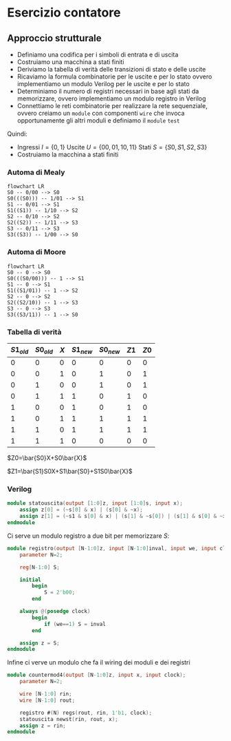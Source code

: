 # Esercizio contatore

## Approccio strutturale

- Definiamo una codifica per i simboli di entrata e di uscita
- Costruiamo una macchina a stati finiti
- Deriviamo la tabella di verità delle transizioni di stato e delle uscite
- Ricaviamo la formula combinatorie per le uscite e per lo stato ovvero implementiamo un modulo Verilog per le uscite e per lo stato
- Determiniamo il numero di registri necessari in base agli stati da memorizzare, ovvero implementiamo un modulo registro in Verilog
- Connettiamo le reti combinatorie per realizzare la rete sequenziale, ovvero creiamo un `module` con componenti `wire` che invoca opportunamente gli altri moduli e definiamo il `module` `test`

Quindi:
- Ingressi $I=\{0,1\}$ Uscite $U=\{00,01,10,11\}$ Stati $S=\{S0,S1,S2,S3\}$
- Costruiamo la macchina a stati finiti

### Automa di Mealy

```mermaid
flowchart LR
S0 -- 0/00 --> S0
S0(((S0))) -- 1/01 --> S1
S1 -- 0/01 --> S1
S1((S1)) -- 1/10 --> S2
S2 -- 0/10 --> S2
S2((S2)) -- 1/11 --> S3
S3 -- 0/11 --> S3
S3((S3)) -- 1/00 --> S0
```

### Automa di Moore

```mermaid
flowchart LR
S0 -- 0 --> S0
S0(((S0/00))) -- 1 --> S1
S1 -- 0 --> S1
S1((S1/01)) -- 1 --> S2
S2 -- 0 --> S2
S2((S2/10)) -- 1 --> S3
S3 -- 0 --> S3
S3((S3/11)) -- 1 --> S0
```

### Tabella di verità

| $S1_{old}$ | $S0_{old}$ | $X$ | $S1_{new}$ | $S0_{new}$ | $Z1$ | $Z0$ | 
| ---------- | ---------- | --- | ---------- | ---------- | ---- | ---- |
| 0          | 0          | 0   | 0          | 0          | 0    | 0    |
| 0          | 0          | 1   | 0          | 1          | 0    | 1    |
| 0          | 1          | 0   | 0          | 1          | 0    | 1    |
| 0          | 1          | 1   | 1          | 0          | 1    | 0    |
| 1          | 0          | 0   | 1          | 0          | 1    | 0    |
| 1          | 0          | 1   | 1          | 1          | 1    | 1    |
| 1          | 1          | 0   | 1          | 1          | 1    | 1    |
| 1          | 1          | 1   | 0          | 0          | 0    | 0    |

$Z0=\bar{S0}X+S0\bar{X}$

$Z1=\bar{S1}S0X+S1\bar{S0}+S1S0\bar{X}$

### Verilog

```Verilog
module statouscita(output [1:0]z, input [1:0]s, input x);
    assign z[0] = (~s[0] & x) | (s[0] & ~x);
    assign z[1] = (~s1 & s[0] & x) | (s[1] & ~s[0]) | (s[1] & s[0] & ~x)
endmodule
```

Ci serve un modulo registro a due bit per memorizzare $S$:

```Verilog
module registro(output [N-1:0]z, input [N-1:0]inval, input we, input clock);
    parameter N=2;

    reg[N-1:0] S;

    initial
        begin
            S = 2'b00;
        end

    always @(posedge clock)
        begin
            if (we==1) S = inval
        end

    assign z = S;
endmodule
```

Infine ci verve un modulo che fa il wiring dei moduli e dei registri

```Verilog
module countermod4(output [N-1:0]z, input x, input clock);
    parameter N=2;

    wire [N-1:0] rin;
    wire [N-1:0] rout;

    registro #(N) regs(rout, rin, 1'b1, clock);
    statouscita newst(rin, rout, x);
    assign z = rin;
endmodule
```